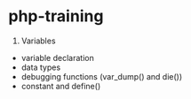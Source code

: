 # php-training

1. Variables
- variable declaration
- data types
- debugging functions (var_dump() and die())
- constant and define()